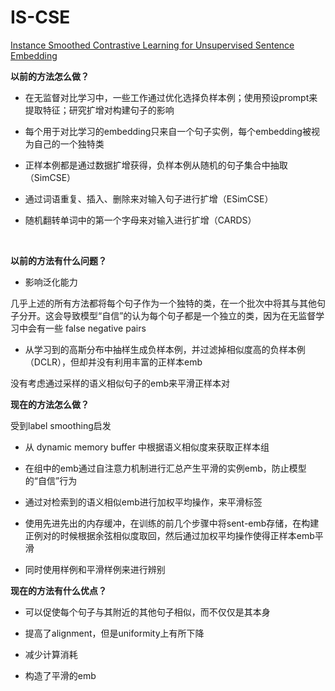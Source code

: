 # IS-CSE

[Instance Smoothed Contrastive Learning for Unsupervised Sentence Embedding](https://arxiv.org/pdf/2305.07424.pdf)

**以前的方法怎么做？**

* 在无监督对比学习中，一些工作通过优化选择负样本例；使用预设prompt来提取特征；研究扩增对构建句子的影响

* 每个用于对比学习的embedding只来自一个句子实例，每个embedding被视为自己的一个独特类
* 正样本例都是通过数据扩增获得，负样本例从随机的句子集合中抽取（SimCSE）
* 通过词语重复、插入、删除来对输入句子进行扩增（ESimCSE）
* 随机翻转单词中的第一个字母来对输入进行扩增（CARDS）

​	

**以前的方法有什么问题？**

* 影响泛化能力

​	几乎上述的所有方法都将每个句子作为一个独特的类，在一个批次中将其与其他句子分开。这会导致模型“自信”的认为每个句子都是一个独立的类，因为在无监督学习中会有一些 false negative pairs 

* 从学习到的高斯分布中抽样生成负样本例，并过滤掉相似度高的负样本例（DCLR），但却并没有利用丰富的正样本emb

没有考虑通过采样的语义相似句子的emb来平滑正样本对



**现在的方法怎么做？**

受到label smoothing启发

* 从 dynamic memory buffer 中根据语义相似度来获取正样本组

* 在组中的emb通过自注意力机制进行汇总产生平滑的实例emb，防止模型的“自信”行为

* 通过对检索到的语义相似emb进行加权平均操作，来平滑标签

* 使用先进先出的内存缓冲，在训练的前几个步骤中将sent-emb存储，在构建正例对的时候根据余弦相似度取回，然后通过加权平均操作使得正样本emb平滑

* 同时使用样例和平滑样例来进行辨别

  

**现在的方法有什么优点？**

* 可以促使每个句子与其附近的其他句子相似，而不仅仅是其本身

* 提高了alignment，但是uniformity上有所下降

* 减少计算消耗

* 构造了平滑的emb

  